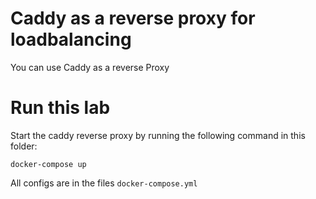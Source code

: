 # Caddy as a reverse proxy for loadbalancing
You can use Caddy as a reverse Proxy

# Run this lab
Start the caddy reverse proxy by running the following command in this folder:
```
docker-compose up
```

All configs are in the files `docker-compose.yml`
